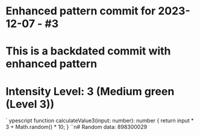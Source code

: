﻿# Enhanced pattern commit for 2023-12-07 - #3
# This is a backdated commit with enhanced pattern
# Intensity Level: 3 (Medium green (Level 3))
`	ypescript
function calculateValue3(input: number): number {
    return input * 3 + Math.random() * 10;
}
``n# Random data: 898300029

